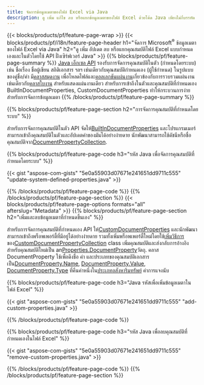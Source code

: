 ```yaml
---
title: จัดการข้อมูลเมตาของไฟล์ Excel via Java
description: ดู เพิ่ม แก้ไข ลบ หรือแยกข้อมูลเมตาของไฟล์ Excel ด้วยโค้ด Java เพียงไม่กี่บรรทัด
---
```

{{< blocks/products/pf/feature-page-wrap >}}
{{< blocks/products/pf/i18n/feature-page-header h1="จัดการ Microsoft<sup>&reg;</sup> ข้อมูลเมตาของไฟล์ Excel via Java" h2="ดู เพิ่ม อัปเดต ลบ หรือแยกคุณสมบัติไฟล์ Excel แบบกำหนดเองและในตัวโดยใช้ API ฝั่งเซิร์ฟเวอร์ Java" >}}
{{% blocks/products/pf/feature-page-summary %}}
[Java เอ็กเซล API](/cells/th/java/) รองรับการจัดการคุณสมบัติในตัว (กำหนดโดยระบบ) เช่น ชื่อเรื่อง ชื่อผู้เขียน สถิติเอกสาร ฯลฯ เช่นเดียวกับคุณสมบัติกำหนดเอง (ผู้ใช้กำหนด) ในรูปแบบของคู่ชื่อ/ค่า มี[คลาสสมุดงาน](https://reference.aspose.com/cells/java/com.aspose.cells/Workbook) เพื่อโหลดไฟล์และ[คอลเลกชันแผ่นงาน](https://reference.aspose.com/cells/java/com.aspose.cells/WorksheetCollection)เกี่ยวข้องกับการรวบรวมแผ่นงานเช่นเดียวกับ[คลาสใบงาน](https://reference.aspose.com/cells/java/com.aspose.cells/Worksheet) สำหรับแสดงแผ่นงานเดียว สำหรับการเข้าถึงในตัวและคุณสมบัติที่กำหนดเอง BuiltInDocumentProperties, CustomDocumentProperties ทำให้กระบวนการง่ายสำหรับการจัดการข้อมูลเมตา
{{% /blocks/products/pf/feature-page-summary %}}

{{% blocks/products/pf/feature-page-section h2="การจัดการคุณสมบัติที่กำหนดโดยระบบ" %}}

 สำหรับการจัดการคุณสมบัติในตัว API จัดให้[BuiltInDocumentProperties](https://reference.aspose.com/cells/java/com.aspose.cells/worksheetcollection#BuiltInDocumentProperties) และโปรแกรมเมอร์สามารถเข้าถึงคุณสมบัติในตัวและอัปเดตค่าของมันได้อย่างง่ายดาย นักพัฒนาสามารถใช้ดัชนีหรือชื่อคุณสมบัติจาก[DocumentPropertyCollection](https://reference.aspose.com/cells/java/com.aspose.cells/DocumentPropertyCollection). 

{{% blocks/products/pf/feature-page-code h3="รหัส Java เพื่อจัดการคุณสมบัติที่กำหนดโดยระบบ" %}}

{{< gist "aspose-com-gists" "5e0a55903d07671e241651dd9711c555" "update-system-defined-properties.java" >}}

{{% /blocks/products/pf/feature-page-code %}}
{{% /blocks/products/pf/feature-page-section %}}
{{< blocks/products/pf/feature-page-options formats="all" afterslug="Metadata" >}}
{{% blocks/products/pf/feature-page-section h2="เพิ่มและลบข้อมูลเมตาที่กำหนดขึ้นเอง" %}}

สำหรับการจัดการคุณสมบัติที่กำหนดเอง API ให้[CustomDocumentProperties](https://reference.aspose.com/cells/java/com.aspose.cells/worksheetcollection#CustomDocumentProperties) และนักพัฒนาสามารถเข้าถึงพร็อพเพอร์ตี้ที่มีอยู่ได้อย่างง่ายดาย รวมทั้งเพิ่มพร็อพเพอร์ตี้ใหม่โดยใช้[เพิ่มวิธีการ](https://reference.aspose.com/cells/java/com.aspose.cells/customdocumentpropertycollection#add(java.lang.String,%20boolean) ) ของ[CustomDocumentPropertyCollection](https://reference.aspose.com/cells/java/com.aspose.cells/CustomDocumentPropertyCollection) class เพิ่มคุณสมบัติและส่งกลับการอ้างอิงสำหรับคุณสมบัติใหม่เป็น an[Properties.DocumentProperty](https://reference.aspose.com/cells/java/com.aspose.cells/DocumentProperty)วัตถุ. คลาส DocumentProperty ใช้เพื่อดึงชื่อ ค่า และประเภทของคุณสมบัติเอกสารเป็น[DocumentProperty.Name](https://reference.aspose.com/cells/java/com.aspose.cells/documentproperty#Name), [DocumentProperty.Value](https://reference.aspose.com/cells/java/com.aspose.cells/documentproperty#Value),  [DocumentProperty.Type](https://reference.aspose.com/cells/java/com.aspose.cells/documentproperty#Type) ที่คืนค่าหนึ่งใน[ประเภทอสังหาริมทรัพย์](https://reference.aspose.com/cells/java/com.aspose.cells/PropertyType) ค่าการแจงนับ
 
{{% blocks/products/pf/feature-page-code h3="Java รหัสเพื่อเพิ่มข้อมูลเมตาในไฟล์ Excel" %}}

{{< gist "aspose-com-gists" "5e0a55903d07671e241651dd9711c555" "add-custom-properties.java" >}}

{{% /blocks/products/pf/feature-page-code %}}


{{% blocks/products/pf/feature-page-code h3="รหัส Java เพื่อลบคุณสมบัติที่กำหนดเองในไฟล์ Excel" %}}

{{< gist "aspose-com-gists" "5e0a55903d07671e241651dd9711c555" "remove-custom-properties.java" >}}

{{% /blocks/products/pf/feature-page-code %}}
{{% /blocks/products/pf/feature-page-section %}}
